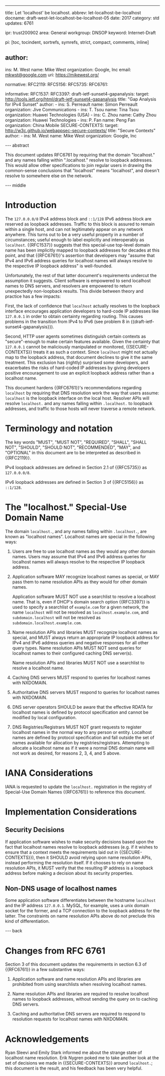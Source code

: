---
title: Let 'localhost' be localhost.
abbrev: let-localhost-be-localhost
docname: draft-west-let-localhost-be-localhost-05
date: 2017
category: std
updates: 6761

ipr: trust200902
area: General
workgroup: DNSOP
keyword: Internet-Draft

pi: [toc, tocindent, sortrefs, symrefs, strict, compact, comments, inline]

author:
-
  ins: M. West
  name: Mike West
  organization: Google, Inc
  email: mkwst@google.com
  uri: https://mikewest.org/

normative:
  RFC2119:
  RFC5156:
  RFC5735:
  RFC6761:

informative:
  RFC1537:
  RFC3397:
  draft-ietf-sunset4-gapanalysis:
    target: http://tools.ietf.org/html/draft-ietf-sunset4-gapanalysis
    title: "Gap Analysis for IPv4 Sunset"
    author:
    -
      ins: S. Perreault
      name: Simon Perreault
      organization: Jive Communications
    -
      ins: T. Tsou
      name: Tina Tsou
      organization: Huawei Technologies (USA)
    -
      ins: C. Zhou
      name: Cathy Zhou
      organization: Huawei Technologies
    -
      ins: P. Fan
      name: Peng Fan
      organization: China Mobile
  SECURE-CONTEXTS:
    target: http://w3c.github.io/webappsec-secure-contexts/
    title: "Secure Contexts"
    author:
    -
      ins: M. West
      name: Mike West
      organization: Google, Inc

--- abstract

This document updates RFC6761 by requiring that the domain "localhost." and any
names falling within ".localhost." resolve to loopback addresses. This would
allow other specifications to join regular users in drawing the common-sense
conclusions that "localhost" means "localhost", and doesn't resolve to somewhere
else on the network.

--- middle

# Introduction

The `127.0.0.0/8` IPv4 address block and `::1/128` IPv6 address block are
reserved as loopback addresses. Traffic to this block is assured to remain
within a single host, and can not legitimately appear on any network
anywhere. This turns out to be a very useful property in a number of
circumstances; useful enough to label explicitly and interoperably as
`localhost`. {{RFC1537}} suggests that this special-use top-level domain name
has been implicitly mapped to loopback addresses for decades at this point, and
that {{RFC6761}}'s assertion that developers may "assume that IPv4 and IPv6
address queries for localhost names will always resolve to the respective
IP loopback address" is well-founded.

Unfortunately, the rest of that latter document's requirements undercut the
assumption it suggests. Client software is empowered to send localhost names to
DNS servers, and resolvers are empowered to return unexpectedly non-loopback
results. This divide between theory and practice has a few impacts:

First, the lack of confidence that `localhost` actually resolves to the loopback
interface encourages application developers to hard-code IP addresses like
`127.0.0.1` in order to obtain certainty regarding routing. This causes problems
in the transition from IPv4 to IPv6 (see problem 8 in
{{draft-ietf-sunset4-gapanalysis}}).

Second, HTTP user agents sometimes distinguish certain contexts as
"secure"-enough to make certain features available. Given the certainty that
`127.0.0.1` cannot be maliciously manipulated or monitored, {{SECURE-CONTEXTS}}
treats it as such a context. Since `localhost` might not actually map to the
loopback address, that document declines to give it the same treatment. This
exclusion has (rightly) surprised some developers, and exacerbates the risks
of hard-coded IP addresses by giving developers positive encouragement to use
an explicit loopback address rather than a localhost name.

This document hardens {{RFC6761}}'s recommendations regarding `localhost` by
requiring that DNS resolution work the way that users assume: `localhost` is the
loopback interface on the local host. Resolver APIs will resolve `localhost.` and
any names falling within `.localhost.` to loopback addresses, and traffic to
those hosts will never traverse a remote network.

# Terminology and notation

The key words "MUST", "MUST NOT", "REQUIRED", "SHALL", "SHALL NOT", "SHOULD",
"SHOULD NOT", "RECOMMENDED", "MAY", and "OPTIONAL" in this document are to be
interpreted as described in {{RFC2119}}.

IPv4 loopback addresses are defined in Section 2.1 of {{RFC5735}} as
`127.0.0.0/8`.

IPv6 loopback addresses are defined in Section 3 of {{RFC5156}} as `::1/128`.

# The "localhost." Special-Use Domain Name

The domain `localhost.`, and any names falling within `.localhost.`, are known
as "localhost names". Localhost names are special in the following ways:

1.  Users are free to use localhost names as they would any other domain names.
    Users may assume that IPv4 and IPv6 address queries for localhost names will
    always resolve to the respective IP loopback address.

2.  Application software MAY recognize localhost names as special, or MAY pass
    them to name resolution APIs as they would for other domain names.

    Application software MUST NOT use a searchlist to resolve a localhost name.
    That is, even if DHCP's domain search option {{RFC3397}} is used to specify
    a searchlist of `example.com` for a given network, the name `localhost` will
    not be resolved as `localhost.example.com`, and `subdomain.localhost` will
    not be resolved as `subdomain.localhost.example.com`.

3.  Name resolution APIs and libraries MUST recognize localhost names as
    special, and MUST always return an appropriate IP loopback address for
    IPv4 and IPv6 address queries and negative responses for all other query
    types. Name resolution APIs MUST NOT send queries for localhost names to
    their configured caching DNS server(s).
    
    Name resolution APIs and libraries MUST NOT use a searchlist to resolve a
    localhost name.

4.  Caching DNS servers MUST respond to queries for localhost names with
    NXDOMAIN.

5.  Authoritative DNS servers MUST respond to queries for localhost names with
    NXDOMAIN.

6.  DNS server operators SHOULD be aware that the effective RDATA for localhost
    names is defined by protocol specification and cannot be modified by local
    configuration.

7.  DNS Registries/Registrars MUST NOT grant requests to register localhost
    names in the normal way to any person or entity. Localhost names are
    defined by protocol specification and fall outside the set of names
    available for allocation by registries/registrars. Attempting to allocate a
    localhost name as if it were a normal DNS domain name will not work as
    desired, for reasons 2, 3, 4, and 5 above.

# IANA Considerations

IANA is requested to update the `localhost.` registration in the registry of
Special-Use Domain Names {{RFC6761}} to reference this document.

# Implementation Considerations

## Security Decisions

If application software wishes to make security decisions based upon the fact
that localhost names resolve to loopback addresses (e.g. if it wishes to ensure
that a context meets the requirements laid out in {{SECURE-CONTEXTS}}), then it
SHOULD avoid relying upon name resolution APIs, instead performing the
resolution itself. If it chooses to rely on name resolution APIs, it MUST verify
that the resulting IP address is a loopback address before making a decision
about its security properties.

## Non-DNS usage of localhost names

Some application software differentiates between the hostname `localhost` and
the IP address `127.0.0.1`. MySQL, for example, uses a unix domain socket for
the former, and a TCP connection to the loopback address for the latter. The
constraints on name resolution APIs above do not preclude this kind of
differentiation.

--- back

# Changes from RFC 6761

Section 3 of this document updates the requirements in section 6.3 of
{{RFC6761}} in a few substantive ways:

1.  Application software and name resolution APIs and libraries are prohibited
    from using searchlists when resolving localhost names.

2.  Name resolution APIs and libraries are required to resolve localhost names
    to loopback addresses, without sending the query on to caching DNS servers.

3.  Caching and authoritative DNS servers are required to respond to resolution
    requests for localhost names with NXDOMAIN.

# Acknowledgements

Ryan Sleevi and Emily Stark informed me about the strange state of localhost
name resolution. Erik Nygren poked me to take another look at the set of
decisions we made in {{SECURE-CONTEXTS}} around `localhost.`; this document is
the result, and his feedback has been very helpful.
